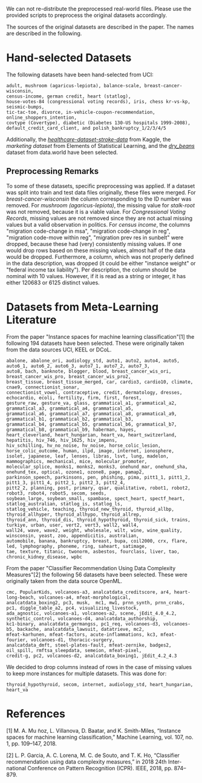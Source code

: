 We can not re-distribute the preprocessed real-world files. Please use the provided scripts to preprocess the original
datasets accordingly.

The sources of the original datasets are described in the paper. The names are described in the following.

# Hand-selected Datasets

The following datasets have been hand-selected from UCI:

```
adult, mushroom (agaricus-lepiota), balance-scale, breast-cancer-wisconsin,
census-income, german credit, heart (statlog),
house-votes-84 (congressional voting records), iris, chess kr-vs-kp, seismic-bumps,
tic-tac-toe, divorce, in-vehicle-coupon-recommendation, online_shoppers_intention,
covtype (Covertype), diabetic (Diabetes 130-US hospitals 1999-2008),
default_credit_card_client, and polish_bankruptcy_1/2/3/4/5
```

Additionally, the
[_healthcare-dataset-stroke-data_](https://www.kaggle.com/fedesoriano/stroke-prediction-dataset)
from Kaggle, the _marketing dataset_ from Elements of Statistical Learning, and the
[_dry\_beans_](https://data.world/makeovermonday/2021w14) dataset from data.world have been selected.

## Preprocessing Remarks

To some of these datasets, specific preprocessing was applied. If a dataset was split into train and test data files
originally, these files were merged. For _breast-cancer-wisconsin_ the column corresponding to the ID number was
removed. For _mushroom (agaricus-lepiota)_, the missing value for _stalk-root_ was not removed, because it is a viable
value. For _Congressional Voting Records_, missing values are not removed since they are not actual missing values but a
valid observation in politics. For _census income_, the columns "migration code-change in msa", "migration code-change
in reg", "migration code-move within reg", "migration prev res in sunbelt" were dropped, because these had (very)
consistently missing values. If one would drop rows based on these missing values, almost half of the data would be
dropped. Furthermore, a column, which was not properly defined in the data description, was dropped (it could be
either "instance weight" or "federal income tax liability"). Per description, the column should be nominal with 10
values. However, if it is read as a string or integer, it has either 120683 or 6125 distinct values.

# Datasets from Meta-Learning Literature

From the paper "Instance spaces for machine learning classification"[1] the following 194 datasets have been selected.
These were originally taken from the data sources UCI, KEEL or DCoL.

```` 
abalone, abalone_ori, audiology_std, auto1, auto2, auto4, auto5, auto6_1, auto6_2, auto6_3, auto7_1, auto7_2, auto7_3,
auto8, bach, banknote, blogger, blood, breast_cancer_wis_ori, breast_cancer_wis_pro, breast_cancer_wis_pro2,
breast_tissue, breast_tissue_merged, car, cardio3, cardio10, climate, cnae9, connectionist_sonar,
connectionist_vowel, contraceptive, credit, dermatology, dresses, echocardio, ecoli, fertility, firm, first, forest,
gesture_raw, gesture_va, glass, grammatical_a1, grammatical_a2, grammatical_a3, grammatical_a4, grammatical_a5,
grammatical_a6, grammatical_a7, grammatical_a8, grammatical_a9, grammatical_b1, grammatical_b2, grammatical_b3,
grammatical_b4, grammatical_b5, grammatical_b6, grammatical_b7, grammatical_b8, grammatical_b9, haberman, hayes,
heart_cleverland, heart_hungarian, heart_va, heart_switzerland, hepatitis, hiv_746, hiv_1625, hiv_impens,
hiv_schilling, hv_no_noise, hv_noise, horse_colic_lesion, horse_colic_outcome, human, ilpd, image, internet, ionosphere,
isolet, japanese, leaf, lenses, libras, lsvt, lung, madelon, mammographics, mechanical, mice, molecular_promoter,
molecular_splice, monks1, monks2, monks3, onehund_mar, onehund_sha, onehund_tex, optical, ozone1, ozone8, page, pamap2,
parkinson_speech, parkinsons, pen, phishing, pima, pitt1_1, pitt1_2, pitt1_3, pitt1_4, pitt2_1, pitt2_3, pitt2_4,
pitt2_2, planning, post, primary, qsar, qualitative, robot1, robot2, robot3, robot4, robot5, secom, seeds,
soybean_large, soybean_small, spambase, spect_heart, spectf_heart, statlog_australian, statlog_is, statlog_ls,
statlog_vehicle, teaching, thyroid_new_thyroid, thyroid_allbp, thyroid_allhyper, thyroid_allhypo, thyroid_allrep,
thyroid_ann, thyroid_dis, thyroid_hypothyroid, thyroid_sick, trains, turkiye, urban, user, vert2, vert3, wall2, wall4,
wall24, wave, wave2, weight, wholesale, wilt, wine, wine_quality, winsconsin, yeast, zoo, appendicitis, australian,
automobile, banana, bankruptcy, breast, bupa, coil2000, crx, flare, led, lymphography, phoneme, ring, saheart, satimage,
tae, texture, titanic, twonorm, asbestos, fourclass, liver, tao, chronic_kidney_disease, wpbc
````

From the paper "Classifier Recommendation Using Data Complexity Measures"[2] the following 56 datasets have been
selected. These were originally taken from the data source OpenML.

```` 
cmc, PopularKids, volcanoes-a3, analcatdata_creditscore, ar4, heart-long-beach, volcanoes-a4, mfeat-morphological,
analcatdata_boxing2, pc3, musk,  mc1, mw1, prnn_synth, prnn_crabs, pc1, diggle_table_a2, pc4, visualizing_livestock,
ada_agnostic, volcanoes-a1, volcanoes-a2, scene, jEdit_4.0_4.2, synthetic_control, volcanoes-d4, analcatdata_authorship,
kc1-binary, analcatdata_germangss, pc1_req, volcanoes-d3, volcanoes-b5, backache, analcatdata_lawsuit, datatrieve, mc2,
mfeat-karhunen, mfeat-factors, acute-inflammations, kc3, mfeat-fourier, volcanoes-d1, thoracic-surgery,
analcatdata_dmft, steel-plates-fault, mfeat-zernike, badges2, oil_spill, rmftsa_sleepdata, semeion, mfeat-pixel,
credit-g, pc2, volcanoes-d2, analcatdata_boxing1, jEdit_4.2_4.3
```` 

We decided to drop columns instead of rows in the case of missing values to keep more instances for multiple datasets.
This was done for:

```
thyroid_hypothyroid, secom, internet, audiology_std, heart_hungarian, heart_va
```

# References

[1] M. A. Mu ̃noz, L. Villanova, D. Baatar, and K. Smith-Miles, “Instance spaces for machine learning classification,”
Machine Learning, vol. 107, no. 1, pp. 109–147, 2018.

[2] L. P. Garcia, A. C. Lorena, M. C. de Souto, and T. K. Ho, “Classifier recommendation using data complexity
measures,” in 2018 24th Inter- national Conference on Pattern Recognition (ICPR). IEEE, 2018, pp. 874–879. 